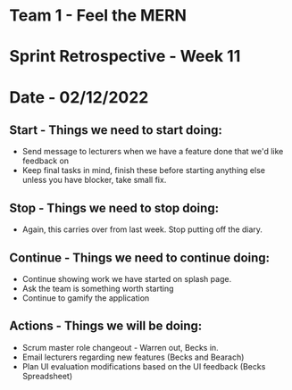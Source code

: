 # Team 1 - Feel the MERN
# Sprint Retrospective - Week 11
# Date - 02/12/2022

## **Start - Things we need to start doing:**
- Send message to lecturers when we have a feature done that we'd like feedback on
- Keep final tasks in mind, finish these before starting anything else unless you have blocker, take small fix. 

## **Stop - Things we need to stop doing:**
- Again, this carries over from last week. Stop putting off the diary.

## **Continue - Things we need to continue doing:**
- Continue showing work we have started on splash page. 
- Ask the team is something worth starting
- Continue to gamify the application

## **Actions - Things we will be doing:**
- Scrum master role changeout - Warren out, Becks in.
- Email lecturers regarding new features (Becks and Bearach)
- Plan UI evaluation modifications based on the UI feedback (Becks Spreadsheet)